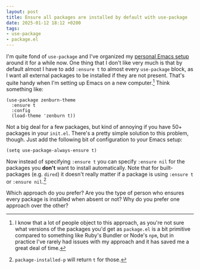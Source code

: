 ```yaml
---
layout: post
title: Ensure all packages are installed by default with use-package
date: 2025-01-12 18:12 +0200
tags:
- use-package
- package.el
---
```


I'm quite fond of `use-package` and I've organized my [personal Emacs
setup](https://github.com/bbatsov/emacs.d) around it for a while now. One thing
that I don't like very much is that by default almost I have to add
`:ensure t` to almost every `use-package` block, as I want all external packages to be
installed if they are not present.  That's quite handy when I'm setting up Emacs
on a new computer.[^1] Think something like:

```emacs-lisp
(use-package zenburn-theme
  :ensure t
  :config
  (load-theme 'zenburn t))
```

Not a big deal for a few packages, but kind of annoying if you have 50+ packages in your `init.el`. There's a
pretty simple solution to this problem, though. Just add the following bit of configuration to your Emacs setup:

```emacs-lisp
(setq use-package-always-ensure t)
```

Now instead of specifying `:ensure t` you can specify `:ensure nil` for the packages you **don't** want to
install automatically. Note that for built-packages (e.g. `dired`) it doesn't really matter if a package
is using `:ensure t` or `:ensure nil`.[^2]

Which approach do you prefer? Are you the type of person who ensures every package is installed when absent or not? Why do you prefer one approach over the other?

[^1]: I know that a lot of people object to this approach, as you're not sure
    what versions of the packages you'd get as `package.el` is a bit primitive
    compared to something like Ruby's Bundler or Node's `npm`, but in practice
    I've rarely had issues with my approach and it has saved me a great deal of
    time.

[^2]: `package-installed-p` will return `t` for those.
